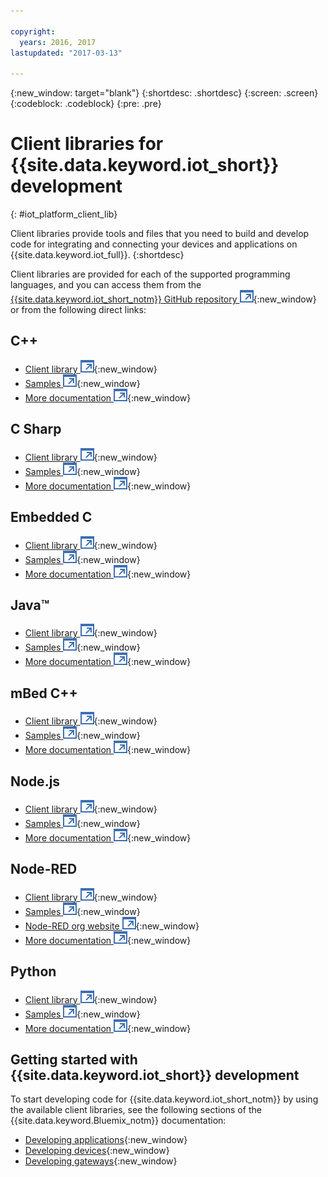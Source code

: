 ```yaml
---

copyright:
  years: 2016, 2017
lastupdated: "2017-03-13"

---
```


{:new_window: target="blank"}
{:shortdesc: .shortdesc}
{:screen: .screen}
{:codeblock: .codeblock}
{:pre: .pre}

# Client libraries for {{site.data.keyword.iot_short}} development
{: #iot_platform_client_lib}

Client libraries provide tools and files that you need to build and develop code for integrating and connecting your devices and applications on {{site.data.keyword.iot_full}}.
{:shortdesc}

Client libraries are provided for each of the supported programming languages, and you can access them from the [{{site.data.keyword.iot_short_notm}} GitHub repository ![External link icon](../../icons/launch-glyph.svg "External link icon")](https://github.com/ibm-watson-iot){:new_window} or from the following direct links:

## C++

- [Client library ![External link icon](../../icons/launch-glyph.svg "External link icon")](https://github.com/ibm-watson-iot/iot-cpp){:new_window}
- [Samples ![External link icon](../../icons/launch-glyph.svg "External link icon")](https://github.com/ibm-watson-iot/iot-cpp/tree/master/samples){:new_window}
- [More documentation ![External link icon](../../icons/launch-glyph.svg "External link icon")](https://github.com/ibm-watson-iot/iot-cpp/blob/master/README.md){:new_window}

## C Sharp
- [Client library ![External link icon](../../icons/launch-glyph.svg "External link icon")](https://github.com/ibm-watson-iot/iot-csharp){:new_window}
- [Samples ![External link icon](../../icons/launch-glyph.svg "External link icon")](https://github.com/ibm-watson-iot/iot-csharp/tree/master/sample){:new_window}
- [More documentation ![External link icon](../../icons/launch-glyph.svg "External link icon")](https://github.com/ibm-watson-iot/iot-csharp/blob/master/README.md){:new_window}

## Embedded C

- [Client library ![External link icon](../../icons/launch-glyph.svg "External link icon")](https://github.com/ibm-watson-iot/iot-embeddedc){:new_window}
- [Samples ![External link icon](../../icons/launch-glyph.svg "External link icon")](https://github.com/ibm-watson-iot/iot-embeddedc/tree/master/samples){:new_window}
- [More documentation ![External link icon](../../icons/launch-glyph.svg "External link icon")](https://github.com/ibm-watson-iot/iot-embeddedc/blob/master/README.md){:new_window}


## Java™
- [Client library ![External link icon](../../icons/launch-glyph.svg "External link icon")](https://github.com/ibm-watson-iot/iot-java){:new_window}
- [Samples ![External link icon](../../icons/launch-glyph.svg "External link icon")](https://github.com/ibm-watson-iot/iot-java#samples){:new_window}
- [More documentation ![External link icon](../../icons/launch-glyph.svg "External link icon")](https://github.com/ibm-watson-iot/iot-java/blob/master/README.md){:new_window}

## mBed C++

- [Client library ![External link icon](../../icons/launch-glyph.svg "External link icon")](https://developer.mbed.org/teams/IBM_IoT/code/IBMIoTF/){:new_window}
- [Samples ![External link icon](../../icons/launch-glyph.svg "External link icon")](https://developer.mbed.org/teams/IBM_IoT/code/IBMIoTClientLibrarySample/){:new_window}
- [More documentation ![External link icon](../../icons/launch-glyph.svg "External link icon")](http://iotf.readthedocs.io/en/latest/devices/libraries/mbedcpp.html){:new_window}

## Node.js
- [Client library ![External link icon](../../icons/launch-glyph.svg "External link icon")](https://github.com/ibm-watson-iot/iot-nodejs){:new_window}
- [Samples ![External link icon](../../icons/launch-glyph.svg "External link icon")](https://github.com/ibm-watson-iot/iot-nodejs/tree/master/samples){:new_window}
- [More documentation ![External link icon](../../icons/launch-glyph.svg "External link icon")](https://github.com/ibm-watson-iot/iot-nodejs/blob/master/README.md){:new_window}

## Node-RED
- [Client library ![External link icon](../../icons/launch-glyph.svg "External link icon")](https://github.com/ibm-watson-iot/iot-nodered){:new_window}
- [Samples ![External link icon](../../icons/launch-glyph.svg "External link icon")](https://github.com/ibm-watson-iot/iot-nodered/tree/master/samples/rpi){:new_window}
- [Node-RED org website ![External link icon](../../icons/launch-glyph.svg "External link icon")](http://nodered.org/){:new_window}
- [More documentation ![External link icon](../../icons/launch-glyph.svg "External link icon")](https://github.com/ibm-watson-iot/iot-nodered/blob/master/README.md){:new_window}

## Python
- [Client library ![External link icon](../../icons/launch-glyph.svg "External link icon")](https://github.com/ibm-watson-iot/iot-python){:new_window}
- [Samples ![External link icon](../../icons/launch-glyph.svg "External link icon")](https://github.com/ibm-watson-iot/iot-python/tree/master/samples){:new_window}
- [More documentation ![External link icon](../../icons/launch-glyph.svg "External link icon")](https://github.com/ibm-watson-iot/iot-python/blob/master/README.rst){:new_window}

## Getting started with {{site.data.keyword.iot_short}} development

To start developing code for {{site.data.keyword.iot_short_notm}} by using the available client libraries, see the following sections of the {{site.data.keyword.Bluemix_notm}} documentation:

- [Developing applications](applications/api.html){:new_window}
- [Developing devices](devices/api.html){:new_window}
- [Developing gateways](gateways/mqtt.html){:new_window}
